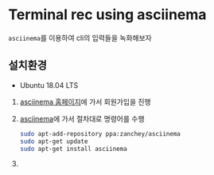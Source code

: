 # Terminal rec using asciinema

`asciinema`를 이용하여 cli의 입력들을 녹화해보자 



## 설치환경

* Ubuntu 18.04 LTS



1. [asciinema 홈페이지](https://asciinema.org/)에 가서  회원가입을 진행

2. [asciinema](https://asciinema.org/docs/installation)에 가서 절차대로 명령어를 수행

   ```bash
   sudo apt-add-repository ppa:zanchey/asciinema
   sudo apt-get update
   sudo apt-get install asciinema
   ```

3. 
